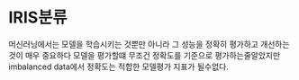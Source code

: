 # IRIS분류
머신러닝에서는 모델을 학습시키는 것뿐만 아니라 그 성능을 정확히 평가하고 개선하는 것이 매우 중요하다
모델을 평가할떄 무조건 정확도를 기준으로 평가하는줄알았지만 imbalanced data에서 정확도는 적합한 모델평가 지표가 될수없다.
